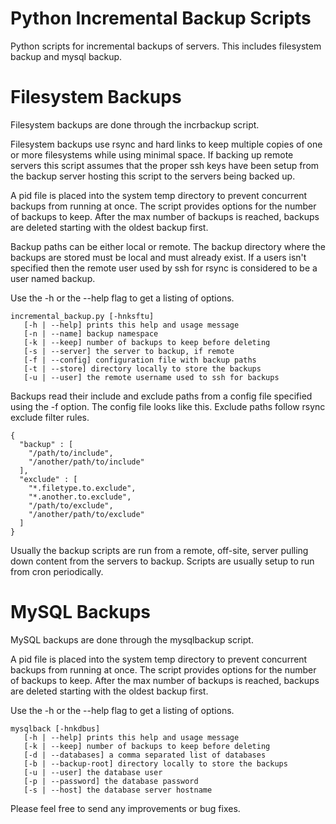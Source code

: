 Python Incremental Backup Scripts
=============

Python scripts for incremental backups of servers.  This includes filesystem 
backup and mysql backup.  


Filesystem Backups
===========
Filesystem backups are done through the incrbackup script.

Filesystem backups use rsync and hard links to keep multiple copies of one or 
more filesystems while using minimal space.  If backing up remote
servers this script assumes that the proper ssh keys have been setup from the
backup server hosting this script to the servers being backed up.

A pid file is placed into the system temp directory to prevent concurrent 
backups from running at once.  The script provides options for the number of 
backups to keep.  After the max number of backups is reached, backups are 
deleted starting with the oldest backup first.

Backup paths can be either local or remote.  The backup directory where
the backups are stored must be local and must already exist.  If a users isn't
specified then the remote user used by ssh for rsync is considered to be a 
user named backup.

Use the -h or the --help flag to get a listing of options.

    incremental_backup.py [-hnksftu]
       [-h | --help] prints this help and usage message
       [-n | --name] backup namespace
       [-k | --keep] number of backups to keep before deleting
       [-s | --server] the server to backup, if remote
       [-f | --config] configuration file with backup paths
       [-t | --store] directory locally to store the backups
       [-u | --user] the remote username used to ssh for backups

Backups read their include and exclude paths from a config file specified using
the -f option.  The config file looks like this.  Exclude paths follow rsync
exclude filter rules.

    {
      "backup" : [
        "/path/to/include",
        "/another/path/to/include"
      ],
      "exclude" : [
        "*.filetype.to.exclude",
        "*.another.to.exclude",
        "/path/to/exclude",
        "/another/path/to/exclude"
      ]
    }

Usually the backup scripts are run from a remote, off-site, server pulling down
content from the servers to backup.  Scripts are usually setup to run from cron
periodically.

MySQL Backups
===========
MySQL backups are done through the mysqlbackup script.

A pid file is placed into the system temp directory to prevent concurrent 
backups from running at once.  The script provides options for the number of 
backups to keep.  After the max number of backups is reached, backups are 
deleted starting with the oldest backup first.

Use the -h or the --help flag to get a listing of options.

    mysqlback [-hnkdbus]
       [-h | --help] prints this help and usage message
       [-k | --keep] number of backups to keep before deleting
       [-d | --databases] a comma separated list of databases
       [-b | --backup-root] directory locally to store the backups
       [-u | --user] the database user
       [-p | --password] the database password
       [-s | --host] the database server hostname

Please feel free to send any improvements or bug fixes.